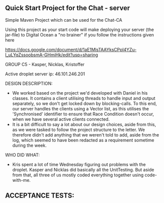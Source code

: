 ## Quick Start Project for the Chat - server

Simple Maven Project which can be used for the Chat-CA 

Using this project as your start code will make deploying your server (the jar-file) to Digital Ocean a "no brainer" if you follow the instructions given here

https://docs.google.com/document/d/1aE1MlsTAAYksCPpI4YZu-I_uLYqZssoobsmA-GHmiHk/edit?usp=sharing


GROUP C5 - Kasper, Nicklas, Kristoffer

Active droplet server ip: 46.101.246.201


DESIGN DESCRIPTION:
- We worked based on the project we'd developed with Daniel in his classes. It contains a client utilising threads to handle input and output separately, so we don't get locked down by blocking-calls. To this end, our server handles the clients using a Vector list, as this utilises the 'Synchronised' identifier to ensure that Race Condition doesn't occur, when we have several active clients connected.
- It is a bit difficult to say a lot about our design choices, aside from this, as we were tasked to follow the project structure to the letter. We therefore didn't add anything that we weren't told to add, aside from the log, which seemed to have been redacted as a requirement sometime during the week.

WHO DID WHAT:
- Kris spent a lot of time Wednesday figuring out problems with the droplet. Kasper and Nicklas did basically all the UnitTesting. But aside from that, all three of us mostly coded everything together using code-with-me.

ACCEPTANCE TESTS:
- 